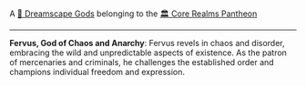 A [🛐 Dreamscape Gods](🛐%20Dreamscape%20Gods.md) belonging to the [🏛 Core Realms Pantheon](🏛%20Core%20Realms%20Pantheon.md)

---

**Fervus, God of Chaos and Anarchy**: Fervus revels in chaos and disorder, embracing the wild and unpredictable aspects of existence. As the patron of mercenaries and criminals, he challenges the established order and champions individual freedom and expression.